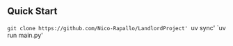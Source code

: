 ## Quick Start
`git clone https://github.com/Nico-Rapallo/LandlordProject'
`uv sync'
`uv run main.py'
